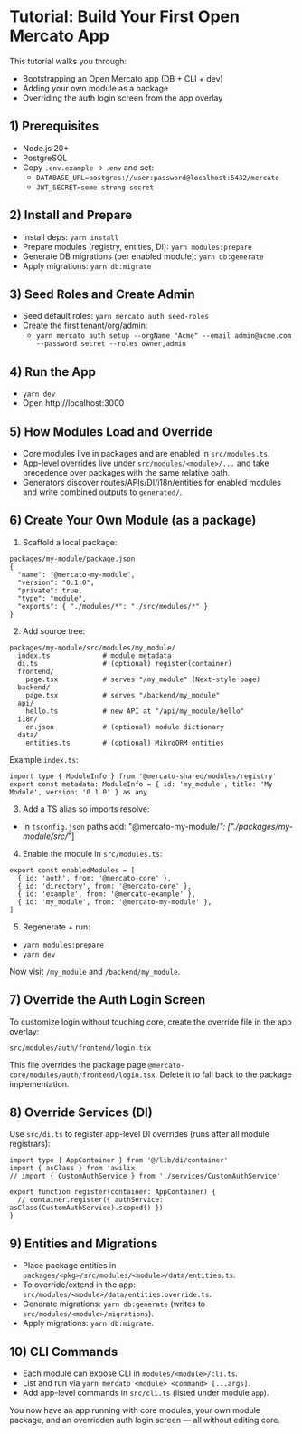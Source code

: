 # Tutorial: Build Your First Open Mercato App

This tutorial walks you through:
- Bootstrapping an Open Mercato app (DB + CLI + dev)
- Adding your own module as a package
- Overriding the auth login screen from the app overlay

## 1) Prerequisites
- Node.js 20+
- PostgreSQL
- Copy `.env.example` → `.env` and set:
  - `DATABASE_URL=postgres://user:password@localhost:5432/mercato`
  - `JWT_SECRET=some-strong-secret`

## 2) Install and Prepare
- Install deps: `yarn install`
- Prepare modules (registry, entities, DI): `yarn modules:prepare`
- Generate DB migrations (per enabled module): `yarn db:generate`
- Apply migrations: `yarn db:migrate`

## 3) Seed Roles and Create Admin
- Seed default roles: `yarn mercato auth seed-roles`
- Create the first tenant/org/admin:
  - `yarn mercato auth setup --orgName "Acme" --email admin@acme.com --password secret --roles owner,admin`

## 4) Run the App
- `yarn dev`
- Open http://localhost:3000

## 5) How Modules Load and Override
- Core modules live in packages and are enabled in `src/modules.ts`.
- App-level overrides live under `src/modules/<module>/...` and take precedence over packages with the same relative path.
- Generators discover routes/APIs/DI/i18n/entities for enabled modules and write combined outputs to `generated/`.

## 6) Create Your Own Module (as a package)

1. Scaffold a local package:

```
packages/my-module/package.json
{
  "name": "@mercato-my-module",
  "version": "0.1.0",
  "private": true,
  "type": "module",
  "exports": { "./modules/*": "./src/modules/*" }
}
```

2. Add source tree:

```
packages/my-module/src/modules/my_module/
  index.ts             # module metadata
  di.ts                # (optional) register(container)
  frontend/
    page.tsx           # serves "/my_module" (Next-style page)
  backend/
    page.tsx           # serves "/backend/my_module"
  api/
    hello.ts           # new API at "/api/my_module/hello"
  i18n/
    en.json            # (optional) module dictionary
  data/
    entities.ts        # (optional) MikroORM entities
```

Example `index.ts`:
```
import type { ModuleInfo } from '@mercato-shared/modules/registry'
export const metadata: ModuleInfo = { id: 'my_module', title: 'My Module', version: '0.1.0' } as any
```

3. Add a TS alias so imports resolve:

- In `tsconfig.json` paths add: "@mercato-my-module/*": ["./packages/my-module/src/*"]

4. Enable the module in `src/modules.ts`:

```
export const enabledModules = [
  { id: 'auth', from: '@mercato-core' },
  { id: 'directory', from: '@mercato-core' },
  { id: 'example', from: '@mercato-example' },
  { id: 'my_module', from: '@mercato-my-module' },
]
```

5. Regenerate + run:
- `yarn modules:prepare`
- `yarn dev`

Now visit `/my_module` and `/backend/my_module`.

## 7) Override the Auth Login Screen

To customize login without touching core, create the override file in the app overlay:

```
src/modules/auth/frontend/login.tsx
```

This file overrides the package page `@mercato-core/modules/auth/frontend/login.tsx`.
Delete it to fall back to the package implementation.

## 8) Override Services (DI)

Use `src/di.ts` to register app-level DI overrides (runs after all module registrars):

```
import type { AppContainer } from '@/lib/di/container'
import { asClass } from 'awilix'
// import { CustomAuthService } from './services/CustomAuthService'

export function register(container: AppContainer) {
  // container.register({ authService: asClass(CustomAuthService).scoped() })
}
```

## 9) Entities and Migrations
- Place package entities in `packages/<pkg>/src/modules/<module>/data/entities.ts`.
- To override/extend in the app: `src/modules/<module>/data/entities.override.ts`.
- Generate migrations: `yarn db:generate` (writes to `src/modules/<module>/migrations`).
- Apply migrations: `yarn db:migrate`.

## 10) CLI Commands
- Each module can expose CLI in `modules/<module>/cli.ts`.
- List and run via `yarn mercato <module> <command> [...args]`.
- Add app-level commands in `src/cli.ts` (listed under module `app`).

You now have an app running with core modules, your own module package, and an overridden auth login screen — all without editing core.
